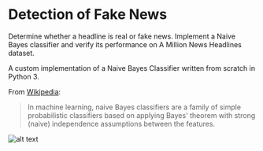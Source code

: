 # Detection of Fake News
Determine whether a headline is real or fake news. 
Implement a Naive Bayes classifier and verify its performance on A Million News Headlines dataset. 

A custom implementation of a Naive Bayes Classifier written from scratch in Python 3.

From [Wikipedia](https://en.wikipedia.org/wiki/Naive_Bayes_classifier):

> In machine learning, naive Bayes classifiers are a family of simple probabilistic classifiers based on applying Bayes' theorem with strong (naive) independence assumptions between the features.

![alt text](https://cdn-images-1.medium.com/max/1600/1*4_K-1IT2ygIvYZkAIcReIg.jpeg)
